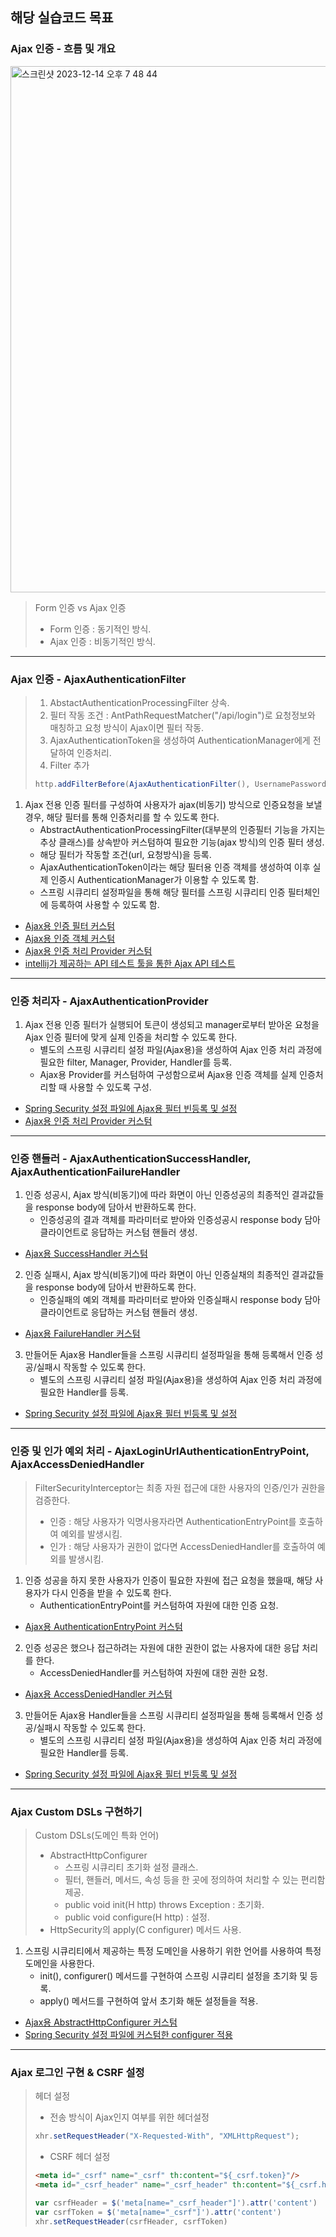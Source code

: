 ## 해당 실습코드 목표

### Ajax 인증 - 흐름 및 개요

<img width="842" alt="스크린샷 2023-12-14 오후 7 48 44" src="https://github.com/hgene0929/hgene0929/assets/90823532/36747fad-5d89-49de-a0ba-fe595bf3535d">

> Form 인증 vs Ajax 인증
> - Form 인증 : 동기적인 방식.
> - Ajax 인증 : 비동기적인 방식.

---

### Ajax 인증 - AjaxAuthenticationFilter

> 1. AbstactAuthenticationProcessingFilter 상속.
> 2. 필터 작동 조건 : AntPathRequestMatcher("/api/login")로 요청정보와 매칭하고 요청 방식이 Ajax이면 필터 작동.
> 3. AjaxAuthenticationToken을 생성하여 AuthenticationManager에게 전달하여 인증처리.
> 4. Filter 추가
> ```java
> http.addFilterBefore(AjaxAuthenticationFilter(), UsernamePasswordAuthenticationFilter.class);
> ```

1. Ajax 전용 인증 필터를 구성하여 사용자가 ajax(비동기) 방식으로 인증요청을 보낼 경우, 해당 필터를 통해 인증처리를 할 수 있도록 한다.
    - AbstractAuthenticationProcessingFilter(대부분의 인증필터 기능을 가지는 추상 클래스)를 상속받아 커스텀하여 필요한 기능(ajax 방식)의 인증 필터 생성.
    - 해당 필터가 작동할 조건(url, 요청방식)을 등록.
    - AjaxAuthenticationToken이라는 해당 필터용 인증 객체를 생성하여 이후 실제 인증시 AuthenticationManager가 이용할 수 있도록 함.
    - 스프링 시큐리티 설정파일을 통해 해당 필터를 스프링 시큐리티 인증 필터체인에 등록하여 사용할 수 있도록 함.
* [Ajax용 인증 필터 커스텀](./src/main/java/io/security/corespringsecurity/security/filter/AjaxLoginProcessingFilter.java)
* [Ajax용 인증 객체 커스텀](./src/main/java/io/security/corespringsecurity/security/token/AjaxAuthenticationToken.java)
* [Ajax용 인증 처리 Provider 커스텀](./src/main/java/io/security/corespringsecurity/security/provider/AjaxAuthenticationProvider.java)
* [intellij가 제공하는 API 테스트 툴을 통한 Ajax API 테스트](./src/main/ajax.http)

---

### 인증 처리자 - AjaxAuthenticationProvider

1. Ajax 전용 인증 필터가 실행되어 토큰이 생성되고 manager로부터 받아온 요청을 Ajax 인증 필터에 맞게 실제 인증을 처리할 수 있도록 한다.
   - 별도의 스프링 시큐리티 설정 파일(Ajax용)을 생성하여 Ajax 인증 처리 과정에 필요한 filter, Manager, Provider, Handler를 등록.
   - Ajax용 Provider를 커스텀하여 구성함으로써 Ajax용 인증 객체를 실제 인증처리할 때 사용할 수 있도록 구성.
* [Spring Security 설정 파일에 Ajax용 필터 빈등록 및 설정](./src/main/java/io/security/corespringsecurity/security/configs/AjaxSecurityConfig.java)
* [Ajax용 인증 처리 Provider 커스텀](./src/main/java/io/security/corespringsecurity/security/provider/AjaxAuthenticationProvider.java)

---

### 인증 핸들러 - AjaxAuthenticationSuccessHandler, AjaxAuthenticationFailureHandler

1. 인증 성공시, Ajax 방식(비동기)에 따라 화면이 아닌 인증성공의 최종적인 결과값들을 response body에 담아서 반환하도록 한다.
   - 인증성공의 결과 객체를 파라미터로 받아와 인증성공시 response body 담아 클라이언트로 응답하는 커스텀 핸들러 생성.
* [Ajax용 SuccessHandler 커스텀](./src/main/java/io/security/corespringsecurity/security/handler/AjaxAuthenticationSuccessHandler.java)

2. 인증 실패시, Ajax 방식(비동기)에 따라 화면이 아닌 인증실채의 최종적인 결과값들을 response body에 담아서 반환하도록 한다.
   - 인증실패의 예외 객체를 파라미터로 받아와 인증실패시 response body 담아 클라이언트로 응답하는 커스텀 핸들러 생성.
* [Ajax용 FailureHandler 커스텀](./src/main/java/io/security/corespringsecurity/security/handler/AjaxAuthenticationFailureHandler.java)

3. 만들어둔 Ajax용 Handler들을 스프링 시큐리티 설정파일을 통해 등록해서 인증 성공/실패시 작동할 수 있도록 한다.
   - 별도의 스프링 시큐리티 설정 파일(Ajax용)을 생성하여 Ajax 인증 처리 과정에 필요한 Handler를 등록.
* [Spring Security 설정 파일에 Ajax용 필터 빈등록 및 설정](./src/main/java/io/security/corespringsecurity/security/configs/AjaxSecurityConfig.java)

---

### 인증 및 인가 예외 처리 - AjaxLoginUrlAuthenticationEntryPoint, AjaxAccessDeniedHandler

> FilterSecurityInterceptor는 최종 자원 접근에 대한 사용자의 인증/인가 권한을 검증한다.
> - 인증 : 해당 사용자가 익명사용자라면 AuthenticationEntryPoint를 호출하여 예외를 발생시킴.
> - 인가 : 해당 사용자가 권한이 없다면 AccessDeniedHandler를 호출하여 예외를 발생시킴.

1. 인증 성공을 하지 못한 사용자가 인증이 필요한 자원에 접근 요청을 했을때, 해당 사용자가 다시 인증을 받을 수 있도록 한다.
   - AuthenticationEntryPoint를 커스텀하여 자원에 대한 인증 요청.
* [Ajax용 AuthenticationEntryPoint 커스텀](./src/main/java/io/security/corespringsecurity/security/common/AjaxLoginAuthenticationEntryPoint.java)

2. 인증 성공은 했으나 접근하려는 자원에 대한 권한이 없는 사용자에 대한 응답 처리를 한다.
   - AccessDeniedHandler를 커스텀하여 자원에 대한 권한 요청.
* [Ajax용 AccessDeniedHandler 커스텀](./src/main/java/io/security/corespringsecurity/security/handler/AjaxAccessDeniedHandler.java)

3. 만들어둔 Ajax용 Handler들을 스프링 시큐리티 설정파일을 통해 등록해서 인증 성공/실패시 작동할 수 있도록 한다.
   - 별도의 스프링 시큐리티 설정 파일(Ajax용)을 생성하여 Ajax 인증 처리 과정에 필요한 Handler를 등록.
* [Spring Security 설정 파일에 Ajax용 필터 빈등록 및 설정](./src/main/java/io/security/corespringsecurity/security/configs/AjaxSecurityConfig.java)

---

### Ajax Custom DSLs 구현하기

> Custom DSLs(도메인 특화 언어)
> - AbstractHttpConfigurer
>   - 스프링 시큐리티 초기화 설정 클래스.
>   - 필터, 핸들러, 메서드, 속성 등을 한 곳에 정의하여 처리할 수 있는 편리함 제공.
>   - public void init(H http) throws Exception : 초기화.
>   - public void configure(H http) : 설정.
> - HttpSecurity의 apply(C configurer) 메서드 사용.

1. 스프링 시큐리티에서 제공하는 특정 도메인을 사용하기 위한 언어를 사용하여 특정 도메인을 사용한다.
   - init(), configurer() 메서드를 구현하여 스프링 시큐리티 설정을 초기화 및 등록.
   - apply() 메서드를 구현하여 앞서 초기화 해둔 설정들을 적용.
* [Ajax용 AbstractHttpConfigurer 커스텀](./src/main/java/io/security/corespringsecurity/security/configs/AjaxLoginConfigurer.java)
* [Spring Security 설정 파일에 커스텀한 configurer 적용](./src/main/java/io/security/corespringsecurity/security/configs/AjaxSecurityConfig.java)

---

### Ajax 로그인 구현 & CSRF 설정

> 헤더 설정
> - 전송 방식이 Ajax인지 여부를 위한 헤더설정
> ```java
> xhr.setRequestHeader("X-Requested-With", "XMLHttpRequest");
> ```
> - CSRF 헤더 설정
> ```html
> <meta id="_csrf" name="_csrf" th:content="${_csrf.token}"/>
> <meta id="_csrf_header" name="_csrf_header" th:content="${_csrf.headerName}"/>
> ```
> ```javascript
> var csrfHeader = $('meta[name="_csrf_header"]').attr('content')
> var csrfToken = $('meta[name="_csrf"]').attr('content')
> xhr.setRequestHeader(csrfHeader, csrfToken)
> ```
